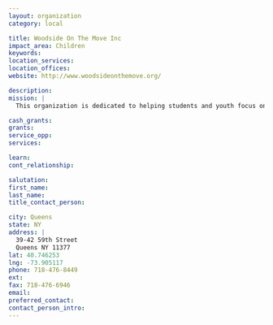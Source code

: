 ```yaml
---
layout: organization
category: local

title: Woodside On The Move Inc
impact_area: Children
keywords: 
location_services: 
location_offices: 
website: http://www.woodsideonthemove.org/

description: 
mission: |
  This organization is dedicated to helping students and youth focus on their education.  They also help students with employment.

cash_grants: 
grants: 
service_opp: 
services: 

learn: 
cont_relationship: 

salutation: 
first_name: 
last_name: 
title_contact_person: 

city: Queens
state: NY
address: |
  39-42 59th Street  
  Queens NY 11377
lat: 40.746253
lng: -73.905117
phone: 718-476-8449
ext: 
fax: 718-476-6946
email: 
preferred_contact: 
contact_person_intro: 
---
```

